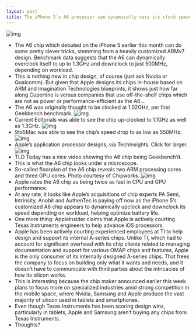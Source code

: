 ```yaml
---
layout: post
title: The iPhone 5's A6 processor can dynamically vary its clock speed for performance
---
```

![img](http://media.idownloadblog.com/wp-content/uploads/2012/09/iPhone-5-keynote-A6-slide-002.jpg)
* The A6 chip which debuted on the iPhone 5 earlier this month can do some pretty clever tricks, stemming from a heavily customized ARMv7 design. Benchmark data suggests that the A6 can dynamically overclock itself to up to 1.3GHz and downclock to just 500MHz, depending on workload.
* This is nothing new in chip design, of course (just ask Nvidia or Qualcomm). But given that Apple designs its chips in-house based on ARM and Imagination Technologies blueprints, it shows just how far along Cupertino is versus companies that use off-the-shelf chips which are not as power or performance-efficient as the A6…
* The A6 was originally thought to be clocked at 1.02GHz, per first Geekbench benchmark.
![img](http://media.idownloadblog.com/wp-content/uploads/2012/09/iPhone-5-Geekbench-CPU-1.02GHz.png)
* Current Editorials was able to see the chip up-clocked to 1.1GHz as well as 1.3GHz.
![img](http://media.idownloadblog.com/wp-content/uploads/2012/09/iPhone-5-Geekbench-CPU-1.3GHz.jpeg)
* 9to5Mac was able to see the chip’s speed drop to as low as 550MHz.
![img](http://media.idownloadblog.com/wp-content/uploads/2012/09/iPhone-5-Geekbench-CPU-550MHz.png)
* Apple’s application processor designs, via TechInsights. Click for larger.
![img](http://media.idownloadblog.com/wp-content/uploads/2012/09/UBM-TechInsights-CPU-comparisson.jpg)
* TLD Today has a nice video showing the A6 chip being Geekbench’d.
* This is what the A6 chip looks under a microscope.
* So-called floorplan of the A6 chip reveals two ARM processing cores and three GPU cores. Photo courtesy of Chipworks.
![img](http://media.idownloadblog.com/wp-content/uploads/2012/09/A6-floorplan-Chipwroks-001.jpg)
* Apple rates the A6 chip as being twice as fast in CPU and GPU performance.
* At any rate, it looks like Apple’s acquisitions of chip experts PA Semi, Intrinsity, Anobit and AuthenTec is paying off now as the iPhone 5’s customized A6 chip appears to dynamically upclock and downclock its speed depending on workload, helping optimize battery life.
* One more thing: AppleInsider claims that Apple is actively courting Texas Instruments engineers to help advance iOS processors.
* Apple has been actively courting experienced employees at TI to help design and support its internal A-series chips. Unlike TI, which had to account for significant overhead with its chip clients related to managing documentation and support for various OMAP chips and features, Apple is the only consumer of its internally designed A-series chips. That frees the company to focus on building only what it wants and needs, and it doesn’t have to communicate with third parties about the intricacies of how its silicon works.
* This is interesting because the chip maker announced earlier this week plans to focus more on specialized industries amid strong competition in the mobile space, where Nvidia, Samsung and Apple produce the vast majority of silicon used in tablets and smartphones.
* Even though Texas Instruments has been scoring design wins, particularly in tablets, Apple and Samsung aren’t buying any chips from Texas Instruments.
* Thoughts?

